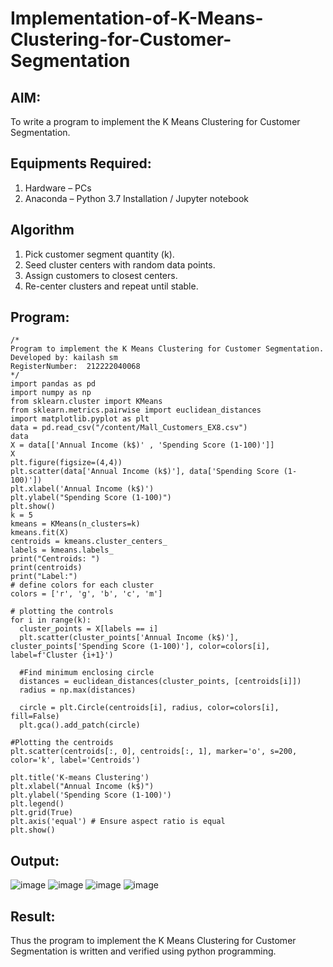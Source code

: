 # Implementation-of-K-Means-Clustering-for-Customer-Segmentation

## AIM:
To write a program to implement the K Means Clustering for Customer Segmentation.

## Equipments Required:
1. Hardware – PCs
2. Anaconda – Python 3.7 Installation / Jupyter notebook

## Algorithm
1. Pick customer segment quantity (k).
2. Seed cluster centers with random data points.
3. Assign customers to closest centers.
4. Re-center clusters and repeat until stable.

## Program:
```
/*
Program to implement the K Means Clustering for Customer Segmentation.
Developed by: kailash sm 
RegisterNumber:  212222040068
*/
import pandas as pd
import numpy as np
from sklearn.cluster import KMeans
from sklearn.metrics.pairwise import euclidean_distances
import matplotlib.pyplot as plt
data = pd.read_csv("/content/Mall_Customers_EX8.csv")
data
X = data[['Annual Income (k$)' , 'Spending Score (1-100)']]
X
plt.figure(figsize=(4,4))
plt.scatter(data['Annual Income (k$)'], data['Spending Score (1-100)'])
plt.xlabel('Annual Income (k$)')
plt.ylabel("Spending Score (1-100)")
plt.show()
k = 5
kmeans = KMeans(n_clusters=k)
kmeans.fit(X)
centroids = kmeans.cluster_centers_
labels = kmeans.labels_
print("Centroids: ")
print(centroids)
print("Label:")
# define colors for each cluster
colors = ['r', 'g', 'b', 'c', 'm']

# plotting the controls
for i in range(k):
  cluster_points = X[labels == i]
  plt.scatter(cluster_points['Annual Income (k$)'], cluster_points['Spending Score (1-100)'], color=colors[i], label=f'Cluster {i+1}')

  #Find minimum enclosing circle
  distances = euclidean_distances(cluster_points, [centroids[i]])
  radius = np.max(distances)

  circle = plt.Circle(centroids[i], radius, color=colors[i], fill=False)
  plt.gca().add_patch(circle)

#Plotting the centroids
plt.scatter(centroids[:, 0], centroids[:, 1], marker='o', s=200, color='k', label='Centroids')

plt.title('K-means Clustering')
plt.xlabel("Annual Income (k$)")
plt.ylabel('Spending Score (1-100)')
plt.legend()
plt.grid(True)
plt.axis('equal') # Ensure aspect ratio is equal
plt.show()
```

## Output:
![image](https://github.com/kailashmuthukumaran/Implementation-of-K-Means-Clustering-for-Customer-Segmentation/assets/123893976/7b653f48-1542-485b-b3d1-778884195887)
![image](https://github.com/kailashmuthukumaran/Implementation-of-K-Means-Clustering-for-Customer-Segmentation/assets/123893976/c994ea98-e4c5-46c1-a539-b72da35477aa)
![image](https://github.com/kailashmuthukumaran/Implementation-of-K-Means-Clustering-for-Customer-Segmentation/assets/123893976/03d05eb7-1c09-4785-955e-93e7681411e4)
![image](https://github.com/kailashmuthukumaran/Implementation-of-K-Means-Clustering-for-Customer-Segmentation/assets/123893976/5aea8656-7579-4c4c-9237-8301f53b7a8b)






## Result:
Thus the program to implement the K Means Clustering for Customer Segmentation is written and verified using python programming.
